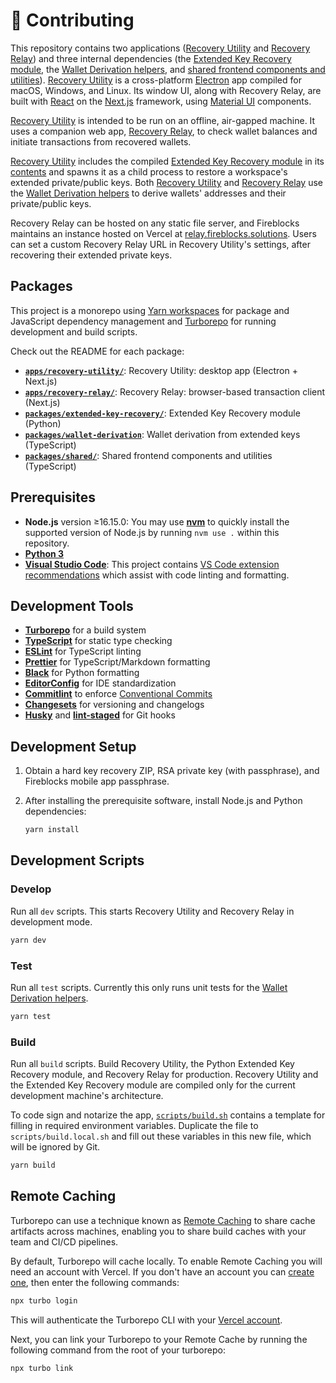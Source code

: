 # 🔨 Contributing

This repository contains two applications ([Recovery Utility](../packages/recovery-utility/) and [Recovery Relay](../packages/recovery-relay/)) and three internal dependencies (the [Extended Key Recovery module](../packages/extended-key-recovery/), the [Wallet Derivation helpers](../packages/wallet-derivation/), and [shared frontend components and utilities](../packages/shared/)). [Recovery Utility](../apps/recovery-utility/) is a cross-platform [Electron](https://www.electronjs.org/) app compiled for macOS, Windows, and Linux. Its window UI, along with Recovery Relay, are built with [React](https://reactjs.org/) on the [Next.js](https://nextjs.org/) framework, using [Material UI](https://mui.com/material-ui/getting-started/overview/) components.

[Recovery Utility](../packages/recovery-utility/) is intended to be run on an offline, air-gapped machine. It uses a companion web app, [Recovery Relay](../packages/recovery-relay/), to check wallet balances and initiate transactions from recovered wallets.

[Recovery Utility](../packages/recovery-utility/) includes the compiled [Extended Key Recovery module](../extended-key-recovery) in its [contents](https://www.electron.build/configuration/contents.html#extrafiles) and spawns it as a child process to restore a workspace's extended private/public keys. Both [Recovery Utility](../packages/recovery-utility/) and [Recovery Relay](../packages/recovery-relay/) use the [Wallet Derivation helpers](../packages/wallet-derivation/) to derive wallets' addresses and their private/public keys.

Recovery Relay can be hosted on any static file server, and Fireblocks maintains an instance hosted on Vercel at [relay.fireblocks.solutions](https://relay.fireblocks.solutions). Users can set a custom Recovery Relay URL in Recovery Utility's settings, after recovering their extended private keys.

## Packages

This project is a monorepo using [Yarn workspaces](https://classic.yarnpkg.com/lang/en/docs/workspaces/) for package and JavaScript dependency management and [Turborepo](https://turbo.build/repo) for running development and build scripts.

Check out the README for each package:

- [**`apps/recovery-utility/`**](../apps/recovery-utility/): Recovery Utility: desktop app (Electron + Next.js)
- [**`apps/recovery-relay/`**](../apps/recovery-relay/): Recovery Relay: browser-based transaction client (Next.js)
- [**`packages/extended-key-recovery/`**](../packages/extended-key-recovery/): Extended Key Recovery module (Python)
- [**`packages/wallet-derivation`**](../packages/wallet-derivation/): Wallet derivation from extended keys (TypeScript)
- [**`packages/shared/`**](../packages/shared/): Shared frontend components and utilities (TypeScript)

## Prerequisites

- **Node.js** version ≥16.15.0: You may use [**nvm**](https://github.com/nvm-sh/nvm) to quickly install the supported version of Node.js by running `nvm use .` within this repository.
- [**Python 3**](https://www.python.org/downloads/)
- [**Visual Studio Code**](https://code.visualstudio.com/): This project contains [VS Code extension recommendations](.vscode/extensions.json) which assist with code linting and formatting.

## Development Tools

- [**Turborepo**](https://turbo.build/repo) for a build system
- [**TypeScript**](https://www.typescriptlang.org/) for static type checking
- [**ESLint**](https://eslint.org/) for TypeScript linting
- [**Prettier**](https://prettier.io) for TypeScript/Markdown formatting
- [**Black**](https://github.com/psf/black) for Python formatting
- [**EditorConfig**](https://editorconfig.org/) for IDE standardization
- [**Commitlint**](https://commitlint.js.org/) to enforce [Conventional Commits](https://www.conventionalcommits.org/en/v1.0.0/)
- [**Changesets**](https://github.com/changesets/changesets) for versioning and changelogs
- [**Husky**](https://github.com/typicode/husky) and [**lint-staged**](https://github.com/okonet/lint-staged) for Git hooks

## Development Setup

1. Obtain a hard key recovery ZIP, RSA private key (with passphrase), and Fireblocks mobile app passphrase.
2. After installing the prerequisite software, install Node.js and Python dependencies:

   ```sh
   yarn install
   ```

## Development Scripts

### Develop

Run all `dev` scripts. This starts Recovery Utility and Recovery Relay in development mode.

```sh
yarn dev
```

### Test

Run all `test` scripts. Currently this only runs unit tests for the [Wallet Derivation helpers](../packages/wallet-derivation/).

```sh
yarn test
```

### Build

Run all `build` scripts. Build Recovery Utility, the Python Extended Key Recovery module, and Recovery Relay for production. Recovery Utility and the Extended Key Recovery module are compiled only for the current development machine's architecture.

To code sign and notarize the app, [`scripts/build.sh`](../scripts/build.sh) contains a template for filling in required environment variables. Duplicate the file to `scripts/build.local.sh` and fill out these variables in this new file, which will be ignored by Git.

```sh
yarn build
```

## Remote Caching

Turborepo can use a technique known as [Remote Caching](https://turborepo.org/docs/core-concepts/remote-caching) to share cache artifacts across machines, enabling you to share build caches with your team and CI/CD pipelines.

By default, Turborepo will cache locally. To enable Remote Caching you will need an account with Vercel. If you don't have an account you can [create one](https://vercel.com/signup), then enter the following commands:

```sh
npx turbo login
```

This will authenticate the Turborepo CLI with your [Vercel account](https://vercel.com/docs/concepts/personal-accounts/overview).

Next, you can link your Turborepo to your Remote Cache by running the following command from the root of your turborepo:

```sh
npx turbo link
```
